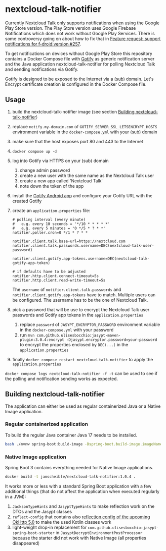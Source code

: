 # nextcloud-talk-notifier

Currently Nextcloud Talk only supports notifications when using the Google Play Store version.
The Play Store version uses Google Firebase Notifications which does not work without Google Play Services.
There is some controversy going on about how to fix that in [Feature request: support notifications for f-droid version
#257](https://github.com/nextcloud/talk-android/issues/257).

To get notifications on devices without Google Play Store this repository contains a Docker Compose file with [Gotify](https://gotify.net/) as generic notification server and the Java application nextcloud-talk-notifier for polling Nextcloud Talk and sending notifications via Gotify.

Gotify is designed to be exposed to the Internet via a (sub) domain. Let's Encrypt certificate creation is configured in the Docker Compose file.

## Usage

1. build the nextcloud-talk-notifier image (see section [Building nextcloud-talk-notifier](#building-nextcloud-talk-notifier))
1. replace `notify.my-domain.com` of `GOTIFY_SERVER_SSL_LETSENCRYPT_HOSTS` environment variable in the `docker-compose.yml` with your (sub) domain
1. make sure that the host exposes port 80 and 443 to the Internet
1. `docker compose up -d`
1. log into Gotify via HTTPS on your (sub) domain
    1. change admin password
    1. create a new user with the same name as the Nextcloud Talk user
    1. create a new app called 'Nextcloud Talk'
    1. note down the token of the app
1. install the [Gotify Android app](https://github.com/gotify/android) and configure your Gotify URL with the created Gotify
1. create an `application.properties` file:
        
    ```properties
    # polling interval (every minute)
    #   e.g. every 10 seconds = '*/10 * * * * *'
    #   e.g. every 5 minutes = '0 */5 * ? * *'    
    notifier.poller.cron=0 */1 * ? * *

    notifier.client.talk.base-url=https://nextcloud.com
    notifier.client.talk.passwords.username=DEC(nextcloud-talk-user-password)

    notifier.client.gotify.app-tokens.username=DEC(nextcloud-talk-gotify-app-token)

    # if defaults have to be adjusted
    notifier.http.client.connect-timeout=5s
    notifier.http.client.read-write-timeout=5s
    ```
    The `username` of `notifier.client.talk.passwords` and `notifier.client.gotify.app-tokens` have to match. 
    Multiple users can be configured.
    The username has to be the one of Nextcloud Talk.
1. pick a password that will be use to encrypt the Nextcloud Talk user passwords and Gotify app tokens in the `application.properties`
    1. replace `password` of `JASYPT_ENCRYPTOR_PASSWORD` environment variable in the `docker-compose.yml` with your password
    1. run `mvn com.github.ulisesbocchio:jasypt-maven-plugin:3.0.4:encrypt -Djasypt.encryptor.password=your-password` to encrypt the properties enclosed by `DEC(...)` in the `application.properties`
1. finally `docker compose restart nextcloud-talk-notifier` to apply the `application.properties`

`docker compose logs nextcloud-talk-notifier -f -t` can be used to see if the polling and notification sending works as expected.


## Building nextcloud-talk-notifier

The application can either be used as regular containerized Java or a Native Image application.

### Regular containerized application

To build the regular Java container Java 17 needs to be installed.

```bash
bash ./mvnw spring-boot:build-image -Dspring-boot.build-image.imageName='janscheible/nextcloud-talk-notifier:1.0.4'
```

### Native Image application

Spring Boot 3 contains everything needed for Native Image applications.

```bash
docker build -t janscheible/nextcloud-talk-notifier:1.0.4 .
```

It works more or less with a standard Spring Boot application with a few additional things (that do not affect the application when executed regularly in a JVM):

1. `JacksonTypeHints` and `JasyptTypeHints` to make reflection work on the DTOs and the Jasypt classes
2. `reflect-config` that contains also [reflection config of the upcoming OkHttp 5.0](https://github.com/square/okhttp/blob/parent-5.0.0-alpha.10/okhttp/src/jvmMain/resources/META-INF/native-image/okhttp/okhttp/reflect-config.json) to make the used Kotlin classes work
3. light-weight drop-in replacement for `com.github.ulisesbocchio:jasypt-spring-boot-starter` in `JasyptDecryptEnvironmentPostProcessor` because the starter did not work with Native Image (all properties disappeared)
